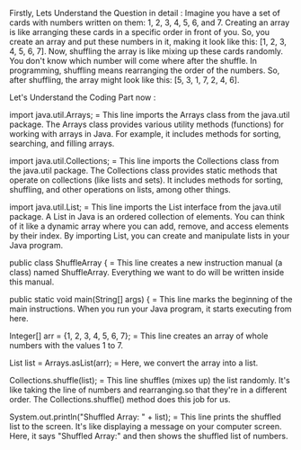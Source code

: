 Firstly, Lets Understand the Question in detail :  Imagine you have a set of cards with numbers written on them: 1, 2, 3, 4, 5, 6, and 7. Creating an array is like arranging these cards in a specific order in front of you. So, you create an array and put these numbers in it, making it look like this: [1, 2, 3, 4, 5, 6, 7]. Now, shuffling the array is like mixing up these cards randomly. You don't know which number will come where after the shuffle. In programming, shuffling means rearranging the order of the numbers. So, after shuffling, the array might look like this: [5, 3, 1, 7, 2, 4, 6].

Let's Understand the Coding Part now : 

import java.util.Arrays; = This line imports the Arrays class from the java.util package. The Arrays class provides various utility methods (functions) for working with arrays in Java. For example, it includes methods for sorting, searching, and filling arrays.

import java.util.Collections; = This line imports the Collections class from the java.util package. The Collections class provides static methods that operate on collections (like lists and sets). It includes methods for sorting, shuffling, and other operations on lists, among other things.

import java.util.List; = This line imports the List interface from the java.util package. A List in Java is an ordered collection of elements. You can think of it like a dynamic array where you can add, remove, and access elements by their index. By importing List, you can create and manipulate lists in your Java program.

public class ShuffleArray {  =  This line creates a new instruction manual (a class) named ShuffleArray. Everything we want to do will be written inside this manual.

public static void main(String[] args) {  =  This line marks the beginning of the main instructions. When you run your Java program, it starts executing from here.

Integer[] arr = {1, 2, 3, 4, 5, 6, 7};  =  This line creates an array of whole numbers with the values 1 to 7. 

List<Integer> list = Arrays.asList(arr);  =  Here, we convert the array into a list. 

Collections.shuffle(list);  =  This line shuffles (mixes up) the list randomly. It's like taking the line of numbers and rearranging.so that they're in a different order. The Collections.shuffle() method does this job for us.

System.out.println("Shuffled Array: " + list);  =  This line prints the shuffled list to the screen. It's like displaying a message on your computer screen. Here, it says "Shuffled Array:" and then shows the shuffled list of numbers.
